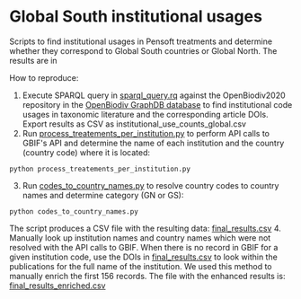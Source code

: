 # Global South institutional usages

Scripts to find institutional usages in Pensoft treatments and determine whether they correspond to Global South countries or Global North.
The results are in 

How to reproduce:
1. Execute SPARQL query in [sparql_query.rq](https://github.com/mdmtrv/global_south/blob/main/sparql_query.rq) against the OpenBiodiv2020 repository in the [OpenBiodiv GraphDB database](http://graph.openbiodiv.net/sparql) to find institutional code usages in taxonomic literature and the corresponding article DOIs. Export results as CSV as institutional_use_counts_global.csv
2. Run [process_treatements_per_institution.py](https://github.com/mdmtrv/global_south/blob/main/process_treatements_per_institution.py) to perform API calls to GBIF's API and determine the name of each institution and the country (country code) where it is located:

 ```python process_treatements_per_institution.py```
 
3. Run [codes_to_country_names.py](https://github.com/mdmtrv/global_south/blob/main/codes_to_country_names.py) to resolve country codes to country names and determine category (GN or GS):

```python codes_to_country_names.py```

The script produces a CSV file with the resulting data: [final_results.csv](https://github.com/mdmtrv/global_south/blob/main/final_results.csv)
4. Manually look up institution names and country names which were not resolved with the API calls to GBIF. When there is no record in GBIF for a given institution code, use the DOIs in [final_results.csv](https://github.com/mdmtrv/global_south/blob/main/final_results.csv) to look within the publications for the full name of the institution.
We used this method to manually enrich the first 156 records. 
The file with the enhanced results is: [final_results_enriched.csv](https://github.com/mdmtrv/global_south/blob/main/final_results_enriched.csv)
